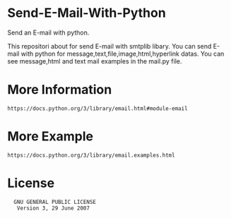 # Send-E-Mail-With-Python
Send an E-mail with python.

  This repositori about for send E-mail with smtplib libary. You can send E-mail with python for message,text,file,image,html,hyperlink datas.
You can see message,html and text mail examples in the mail.py file. 

# More Information
    https://docs.python.org/3/library/email.html#module-email

# More Example

    https://docs.python.org/3/library/email.examples.html
  
# License

      GNU GENERAL PUBLIC LICENSE
       Version 3, 29 June 2007
    
